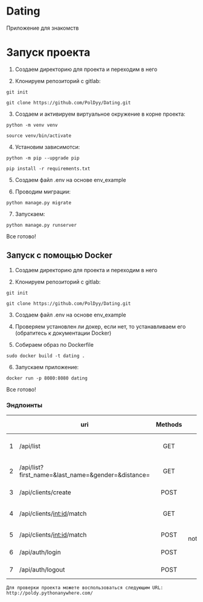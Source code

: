 # Dating
Приложение для знакомств

# Запуск проекта

1) Создаем директорию для проекта и переходим в него  

2) Клонируем репозиторий с gitlab:  

`git init`  

`git clone https://github.com/PolDyy/Dating.git`

3) Создаем и активируем виртуальное окружение в корне проекта:  

`python -m venv venv`

`source venv/bin/activate`

4) Установим зависимотси: 

`python -m pip --upgrade pip`

`pip install -r requirements.txt`

5) Создаем файл .env на основе env_example

6) Проводим миграции:

`python manage.py migrate`


7) Запускаем:

`python manage.py runserver`

Все готово!

## Запуск с помощью Docker

1) Создаем директорию для проекта и переходим в него  

2) Клонируем репозиторий с gitlab:  

`git init`  

`git clone https://github.com/PolDyy/Dating.git`

3) Создаем файл .env на основе env_example

4)  Проверяем установлен ли докер, если нет, то устанавливаем его  
(обратитесь к документации Docker)

5)  Собираем образ по Dockerfile

`sudo docker build -t dating .`

6)  Запускаем приложение:

`docker run -p 8080:8080 dating `

Все готово!

### Эндпоинты

|   | uri                                                | Methods |       Access level | Description                                 |
|---|----------------------------------------------------|:-------:|-------------------:|---------------------------------------------|
| 1 | /api/list                                          |   GET   |          all users | Для получения всех пользователей            |
| 2 | /api/list?first_name=&last_name=&gender=&distance= |   GET   |          all users | Для получения отфильтрованных пользователей |
| 3 | /api/clients/create                                |  POST   |          all users | Для создания аккаунта                       |
| 4 | /api/clients/<int:id>/match                        |   GET   |          all_users | Для получения профиля пользователя          |
| 5 | /api/clients/<int:id>/match                        |  POST   | auth, not_yourself | Для оценивания пользователя                 |
| 6 | /api/auth/login                                    |  POST   |          all_users | Для аутентификации                          |
| 7 | /api/auth/logout                                   |  POST   |               auth | Для выхода из аккаунта                      |
    
    

    Для проверки проекта можете воспользоваться следующим URL: 
    http://poldy.pythonanywhere.com/    
